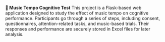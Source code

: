 **🎵 Music Tempo Cognitive Test**
This project is a Flask-based web application designed to study the effect of music tempo on cognitive performance. Participants go through a series of steps, including consent, questionnaires, attention-related tasks, and music-based trials. Their responses and performance are securely stored in Excel files for later analysis.

